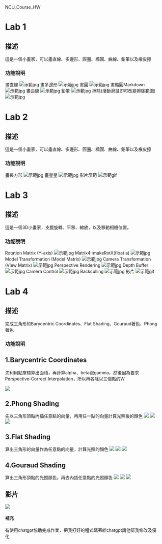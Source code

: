 NCU_Course_HW

# Lab 1

## 描述
這是一個小畫家，可以畫直線、多邊形、圓圈、橢圓、曲線、鉛筆以及橡皮擦

### 功能說明
畫直線
![示範jpg](./ComputerGraphics_Yeh-Lab1/image/line.jpg)
畫多邊形
![示範jpg](./ComputerGraphics_Yeh-Lab1/image/poly.jpg)
畫圓
![示範jpg](./ComputerGraphics_Yeh-Lab1/image/circle.jpg)
畫橢圓Markdown
![示範jpg](./ComputerGraphics_Yeh-Lab1/image/circle1.jpg)
畫曲線
![示範jpg](./ComputerGraphics_Yeh-Lab1/image/curve.jpg)
鉛筆
![示範jpg](./ComputerGraphics_Yeh-Lab1/image/heart.jpg)
擦除(滾動滑鼠即可改變擦除範圍)
![示範jpg](./ComputerGraphics_Yeh-Lab1/image/ohno.jpg)

# Lab 2

## 描述
這是一個小畫家，可以畫直線、多邊形、圓圈、橢圓、曲線、鉛筆以及橡皮擦

### 功能說明
畫長方形
![示範jpg](./ComputerGraphics_Yeh-Lab2/image/rec.PNG)
畫星星
![示範jpg](./ComputerGraphics_Yeh-Lab2/image/star.PNG)
影片示範
![示範gif](./ComputerGraphics_Yeh-Lab2/image/video.gif)

# Lab 3

## 描述
這是一個3D小畫家，支援旋轉、平移、縮放，以及移動相機位置。

### 功能說明
Rotation Matrix (Y-axis)
![示範jpg](./ComputerGraphics_Yeh-Lab3/image/1.jpg)
Matrix4::makeRotX(float a)
![示範jpg](./ComputerGraphics_Yeh-Lab3/image/2.jpg)
Model Transformation (Model Matrix)
![示範jpg](./ComputerGraphics_Yeh-Lab3/image/3.jpg)
Camera Transformation (View Matrix)
![示範jpg](./ComputerGraphics_Yeh-Lab3/image/4.jpg)
Perspective Rendering
![示範jpg](./ComputerGraphics_Yeh-Lab3/image/5.jpg)
Depth Buffer
![示範jpg](./ComputerGraphics_Yeh-Lab3/image/6.jpg)
Camera Control
![示範jpg](./ComputerGraphics_Yeh-Lab3/image/7.jpg)
Backculling
![示範jpg](./ComputerGraphics_Yeh-Lab3/image/8.jpg)
影片
![示範gif](./ComputerGraphics_Yeh-Lab3/image/9.gif)

# Lab 4

## 描述
完成三角形的Barycentric Coordinates、Flat Shading、Gouraud著色、Phong著色

### 功能說明
## 1.Barycentric Coordinates
先利用點座標算出面積，再計算alpha、beta跟gamma，然後因為要求Perspective-Correct Interpolation，所以再各除以三個點的W

![](/ComputerGraphics_Yeh-Lab4/ima1.jpg)
## 2.Phong Shading
先以三角形頂點內插任意點的向量，再用任一點的向量計算光照後的顏色
![](ima2.jpg)
![](ima3.jpg)
![](ima4.jpg)
## 3.Flat Shading
算出三角形的向量作為任意點的向量，計算光照的顏色
![](flat1.jpg)
![](flat2.jpg)
![](flat3.jpg)
## 4.Gouraud Shading
算出三角形頂點的光照顏色，再去內插任意點的光照顏色
![](g1.jpg)
![](g2.jpg)
![](g3.jpg)

## 影片
![](ggg.gif)

#### 補充
有使用chatgpt協助完成作業，把我打好的程式碼丟給chatgpt請他幫我修改及優化
